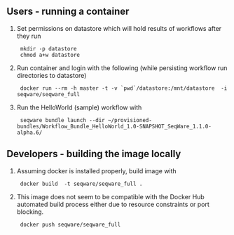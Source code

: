 ## Users - running a container 

1. Set permissions on datastore which will hold results of workflows after they run
        
        mkdir -p datastore
        chmod a+w datastore

2. Run container and login with the following (while persisting workflow run directories to datastore)
 
        docker run --rm -h master -t -v `pwd`/datastore:/mnt/datastore  -i seqware/seqware_full

3. Run the HelloWorld (sample) workflow with 

        seqware bundle launch --dir ~/provisioned-bundles/Workflow_Bundle_HelloWorld_1.0-SNAPSHOT_SeqWare_1.1.0-alpha.6/
        
## Developers - building the image locally 

1. Assuming docker is installed properly, build image with 

        docker build  -t seqware/seqware_full .

2. This image does not seem to be compatible with the Docker Hub automated build process either due to resource constraints or port blocking. 

        docker push seqware/seqware_full
